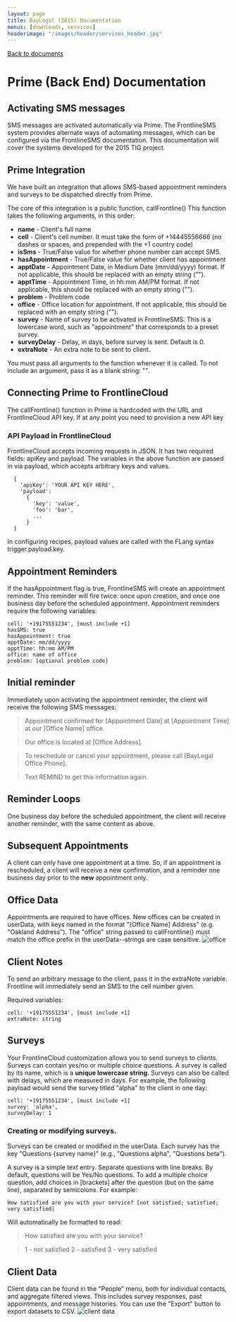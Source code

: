 ```yaml
---
layout: page
title: BayLegal (2015) Documentation
menus: [downloads, services]
headerimage: "/images/header/services_header.jpg"
---
```


<a href="{{ site.baseurl }}/client/baylegal">Back to documents</a>

# Prime (Back End) Documentation

## Activating SMS messages
SMS messages are activated automatically via Prime. The FrontlineSMS system provides alternate ways of automating messages, which can be configured via the FrontlineSMS documentation. This documentation will cover the systems developed for the 2015 TIG project.

## Prime Integration
We have built an integration that allows SMS-based appointment reminders and surveys to be dispatched directly from Prime.

The core of this integration is a public function, callFrontline()
This function takes the following arguments, in this order:

* **name** - Client's full name
* **cell** - Client's cell number. It must take the form of +14445556666 (no dashes or spaces, and prepended with the +1 country code)
* **isSms** - True/False value for whether phone number can accept SMS.
* **hasAppointment** - True/False value for whether client has appointment
* **apptDate** - Appointment Date, in Medium Date (mm/dd/yyyy) format. If not applicable, this should be replaced with an empty string ("").
* **apptTime** - Appointment Time, in hh:mm AM/PM format. If not applicable, this should be replaced with an empty string ("").
* **problem** - Problem code
* **office** - Office location for appointment. If not applicable, this should be replaced with an empty string ("").
* **survey** - Name of survey to be activated in FrontlineSMS. This is a lowercase word, such as "appointment" that corresponds to a preset survey.
* **surveyDelay** - Delay, in days, before survey is sent. Default is 0.
* **extraNote** - An extra note to be sent to client.

You must pass all arguments to the function whenever it is called. To not include an argument, pass it as a blank string: "".

## Connecting Prime to FrontlineCloud
The callFrontline() function in Prime is hardcoded with the URL and FrontlineCloud API key. If at any point you need to provision a new API key

### API Payload in FrontlineCloud
FrontlineCloud accepts incoming requests in JSON. It has two required fields: apiKey and payload. The variables in the above function are passed in via payload, which accepts arbitrary keys and values.

```
  {
    'apiKey': 'YOUR API KEY HERE',
    'payload':
      {
        'key': 'value',
        'foo': 'bar',
        ...
      }
  }
```

In configuring recipes, payload values are called with the FLang syntax trigger.payload.key.

## Appointment Reminders
If the hasAppointment flag is true, FrontlineSMS will create an appointment reminder. This reminder will fire twice: once upon creation, and once one business day before the scheduled appointment. Appointment reminders require the following variables:

```
cell: '+19175551234', [must include +1]
hasSMS: true
hasAppointment: true
apptDate: mm/dd/yyyy
apptTime: hh:mm AM/PM
office: name of office
problem: [optional problem code]
```

## Initial reminder
Immediately upon activating the appointment reminder, the client will receive the following SMS messages:

>Appointment confirmed for [Appointment Date] at [Appointment Time] at our [Office Name] office.

>Our office is located at [Office Address].

>To reschedule or cancel your appointment, please call [BayLegal Office Phone].

>Text REMIND to get this information again.

## Reminder Loops
One business day before the scheduled appointment, the client will receive another reminder, with the same content as above.

## Subsequent Appointments
A client can only have one appointment at a time. So, if an appointment is rescheduled, a client will receive a new confirmation, and a reminder one business day prior to the **new** appointment only.

## Office Data
Appointments are required to have offices. New offices can be created in userData, with keys named in the format "[Office Name] Address" (e.g. "Oakland Address"). The "office" string passed to callFrontline() must match the office prefix in the userData--strings are case sensitive.
![office]({{site.baseurl}}/images/baylegal/office-addresses.png)


## Client Notes
To send an arbitrary message to the client, pass it in the extraNote variable. Frontline will immediately send an SMS to the cell number given.

Required variables:

```
cell: '+19175551234', [must include +1]
extraNote: string
```

## Surveys
Your FrontlineCloud customization allows you to send surveys to clients. Surveys can contain yes/no or multiple choice questions. A survey is called by its name, which is a **unique lowercase string**. Surveys can also be called with delays, which are measured in days. For example, the following payload would send the survey titled "alpha" to the client in one day:

```
cell: '+19175551234', [must include +1]
survey: 'alpha',
surveyDelay: 1
```

### Creating or modifying surveys.
Surveys can be created or modified in the userData. Each survey has the key "Questions {survey name}" (e.g., "Questions alpha", "Questions beta").

A survey is a simple text entry. Separate questions with line breaks. By default, questions will be Yes/No questions. To add a multiple choice question, add choices in [brackets] after the question (but on the same line), separated by semicolons. For example:

```
How satisfied are you with your service? [not satisfied; satisfied; very satisfied]
```

Will automatically be formatted to read:

>How satisfied are you with your service?

>1 - not satisfied
>2 - satisfied
>3 - very satisfied



## Client Data
Client data can be found in the "People" menu, both for individual contacts, and aggregate filtered views. This includes survey responses, past appointments, and message histories. You can use the "Export" button to export datasets to CSV.
![client data]({{site.baseurl}}/images/baylegal/client-data.png)
